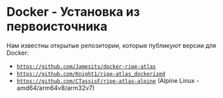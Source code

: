 # Docker - Установка из первоисточника

Нам известны открытые репозитории, которые публикуют версии для Docker:

* [`https://github.com/Jamesits/docker-ripe-atlas`](https://github.com/Jamesits/docker-ripe-atlas)
* [`https://github.com/Knight1/ripe-atlas_dockerized`](https://github.com/Knight1/ripe-atlas_dockerized)
* [`https://github.com/CTassisF/ripe-atlas-alpine`](https://github.com/CTassisF/ripe-atlas-alpine) (Alpine Linux - amd64/arm64v8/arm32v7)
